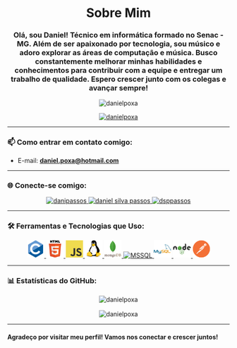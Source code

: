 <h1 align="center">Sobre Mim</h1>

<h3 align="center">
    Olá, sou Daniel! Técnico em informática formado no Senac - MG. Além de ser apaixonado por tecnologia, sou músico e adoro explorar as áreas de computação e música.
    Busco constantemente melhorar minhas habilidades e conhecimentos para contribuir com a equipe e entregar um trabalho de qualidade. Espero crescer junto com os colegas e avançar sempre!
</h3>

<p align="center">
  <img src="https://komarev.com/ghpvc/?username=danielpoxa&label=Profile%20views&color=0e75b6&style=flat" alt="danielpoxa" />
</p>

<p align="center">
  <a href="https://github.com/ryo-ma/github-profile-trophy">
    <img src="https://github-profile-trophy.vercel.app/?username=danielpoxa" alt="danielpoxa" />
  </a>
</p>

---

### 📫 Como entrar em contato comigo:

- E-mail: **daniel.poxa@hotmail.com**

---

### 🌐 Conecte-se comigo:

<p align="center">
  <a href="https://twitter.com/danipassos" target="blank">
    <img src="https://raw.githubusercontent.com/rahuldkjain/github-profile-readme-generator/master/src/images/icons/Social/twitter.svg" alt="danipassos" height="30" width="40" />
  </a>
  <a href="https://linkedin.com/in/daniel-silva-passos" target="blank">
    <img src="https://raw.githubusercontent.com/rahuldkjain/github-profile-readme-generator/master/src/images/icons/Social/linked-in-alt.svg" alt="daniel silva passos" height="30" width="40" />
  </a>
  <a href="https://instagram.com/dsppassos" target="blank">
    <img src="https://raw.githubusercontent.com/rahuldkjain/github-profile-readme-generator/master/src/images/icons/Social/instagram.svg" alt="dsppassos" height="30" width="40" />
  </a>
</p>

---

### 🛠️ Ferramentas e Tecnologias que Uso:

<p align="center">
  <a href="https://www.cprogramming.com/" target="_blank">
    <img src="https://raw.githubusercontent.com/devicons/devicon/master/icons/c/c-original.svg" alt="C" width="40" height="40"/>
  </a>
  <a href="https://www.w3.org/html/" target="_blank">
    <img src="https://raw.githubusercontent.com/devicons/devicon/master/icons/html5/html5-original-wordmark.svg" alt="HTML5" width="40" height="40"/>
  </a>
  <a href="https://developer.mozilla.org/en-US/docs/Web/JavaScript" target="_blank">
    <img src="https://raw.githubusercontent.com/devicons/devicon/master/icons/javascript/javascript-original.svg" alt="JavaScript" width="40" height="40"/>
  </a>
  <a href="https://www.linux.org/" target="_blank">
    <img src="https://raw.githubusercontent.com/devicons/devicon/master/icons/linux/linux-original.svg" alt="Linux" width="40" height="40"/>
  </a>
  <a href="https://www.mongodb.com/" target="_blank">
    <img src="https://raw.githubusercontent.com/devicons/devicon/master/icons/mongodb/mongodb-original-wordmark.svg" alt="MongoDB" width="40" height="40"/>
  </a>
  <a href="https://www.microsoft.com/en-us/sql-server" target="_blank">
    <img src="https://www.svgrepo.com/show/303229/microsoft-sql-server-logo.svg" alt="MSSQL" width="40" height="40"/>
  </a>
  <a href="https://www.mysql.com/" target="_blank">
    <img src="https://raw.githubusercontent.com/devicons/devicon/master/icons/mysql/mysql-original-wordmark.svg" alt="MySQL" width="40" height="40"/>
  </a>
  <a href="https://nodejs.org" target="_blank">
    <img src="https://raw.githubusercontent.com/devicons/devicon/master/icons/nodejs/nodejs-original-wordmark.svg" alt="NodeJS" width="40" height="40"/>
  </a>
  <a href="https://www.postman.com/" target="_blank">
    <img src="https://raw.githubusercontent.com/devicons/devicon/master/icons/postman/postman-original.svg" alt="Postman" width="40" height="40"/>
  </a>
</p>

---

### 📊 Estatísticas do GitHub:

<p align="center">
  <img align="center" src="https://github-readme-stats.vercel.app/api?username=danielpoxa&show_icons=true&locale=en" alt="danielpoxa" />
</p>

<p align="center">
  <img align="center" src="https://github-readme-stats.vercel.app/api/top-langs?username=danielpoxa&show_icons=true&locale=en&layout=compact" alt="danielpoxa" />
</p>

---

#### Agradeço por visitar meu perfil! Vamos nos conectar e crescer juntos!
